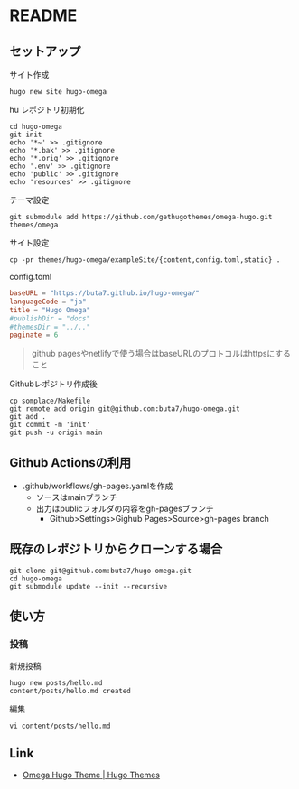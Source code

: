 # README

## セットアップ

サイト作成

```shell
hugo new site hugo-omega
```
hu
レポジトリ初期化

```shell
cd hugo-omega
git init
echo '*~' >> .gitignore
echo '*.bak' >> .gitignore
echo '*.orig' >> .gitignore
echo '.env' >> .gitignore
echo 'public' >> .gitignore
echo 'resources' >> .gitignore
```

テーマ設定

```shell
git submodule add https://github.com/gethugothemes/omega-hugo.git themes/omega
```

サイト設定

```shell
cp -pr themes/hugo-omega/exampleSite/{content,config.toml,static} .
```

config.toml

```toml
baseURL = "https://buta7.github.io/hugo-omega/"
languageCode = "ja"
title = "Hugo Omega"
#publishDir = "docs"
#themesDir = "../.."
paginate = 6
```

> github pagesやnetlifyで使う場合はbaseURLのプロトコルはhttpsにすること

Githubレポジトリ作成後

```shell
cp somplace/Makefile
git remote add origin git@github.com:buta7/hugo-omega.git
git add .
git commit -m 'init'
git push -u origin main
```

## Github Actionsの利用

* .github/workflows/gh-pages.yamlを作成
  * ソースはmainブランチ
  * 出力はpublicフォルダの内容をgh-pagesブランチ
    * Github>Settings>Gighub Pages>Source>gh-pages branch

## 既存のレポジトリからクローンする場合

```shell
git clone git@github.com:buta7/hugo-omega.git
cd hugo-omega
git submodule update --init --recursive
```

## 使い方

### 投稿

新規投稿

```shell
hugo new posts/hello.md
content/posts/hello.md created
```

編集

```shell
vi content/posts/hello.md
```

## Link

* [Omega Hugo Theme \| Hugo Themes](https://themes.gohugo.io/omega-hugo-theme/)

